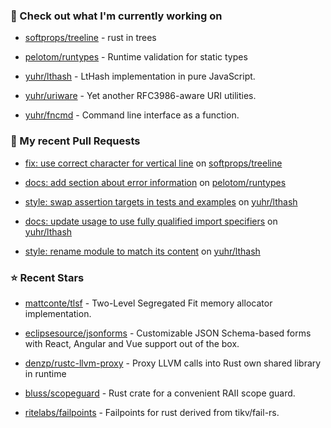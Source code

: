 ### 👷 Check out what I'm currently working on



- [softprops/treeline](https://github.com/softprops/treeline) - rust in trees

- [pelotom/runtypes](https://github.com/pelotom/runtypes) - Runtime validation for static types

- [yuhr/lthash](https://github.com/yuhr/lthash) - LtHash implementation in pure JavaScript.

- [yuhr/uriware](https://github.com/yuhr/uriware) - Yet another RFC3986-aware URI utilities.

- [yuhr/fncmd](https://github.com/yuhr/fncmd) - Command line interface as a function.

### 🔨 My recent Pull Requests



- [fix: use correct character for vertical line](https://github.com/softprops/treeline/pull/8) on [softprops/treeline](https://github.com/softprops/treeline)

- [docs: add section about error information](https://github.com/pelotom/runtypes/pull/309) on [pelotom/runtypes](https://github.com/pelotom/runtypes)

- [style: swap assertion targets in tests and examples](https://github.com/yuhr/lthash/pull/8) on [yuhr/lthash](https://github.com/yuhr/lthash)

- [docs: update usage to use fully qualified import specifiers](https://github.com/yuhr/lthash/pull/7) on [yuhr/lthash](https://github.com/yuhr/lthash)

- [style: rename module to match its content](https://github.com/yuhr/lthash/pull/6) on [yuhr/lthash](https://github.com/yuhr/lthash)

### ⭐ Recent Stars



- [mattconte/tlsf](https://github.com/mattconte/tlsf) - Two-Level Segregated Fit memory allocator implementation.

- [eclipsesource/jsonforms](https://github.com/eclipsesource/jsonforms) - Customizable JSON Schema-based forms with React, Angular and Vue support out of the box.

- [denzp/rustc-llvm-proxy](https://github.com/denzp/rustc-llvm-proxy) - Proxy LLVM calls into Rust own shared library in runtime

- [bluss/scopeguard](https://github.com/bluss/scopeguard) - Rust crate for a convenient RAII scope guard.

- [ritelabs/failpoints](https://github.com/ritelabs/failpoints) - Failpoints for rust derived from tikv/fail-rs.